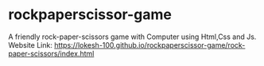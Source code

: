 # rockpaperscissor-game
A friendly rock-paper-scissors game with Computer using Html,Css and Js.
Website Link: https://lokesh-100.github.io/rockpaperscissor-game/rock-paper-scissors/index.html
